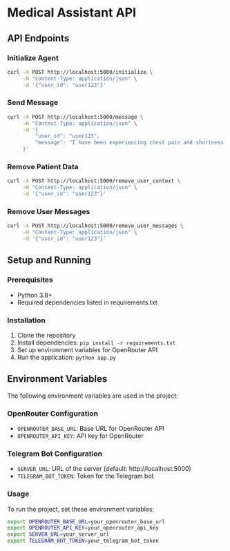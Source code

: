 # Medical Assistant API

## API Endpoints

### Initialize Agent
```bash
curl -X POST http://localhost:5000/initialize \
     -H "Content-Type: application/json" \
     -d '{"user_id": "user123"}'
```

### Send Message
```bash
curl -X POST http://localhost:5000/message \
     -H "Content-Type: application/json" \
     -d '{
         "user_id": "user123", 
         "message": "I have been experiencing chest pain and shortness of breath."
     }'
```

### Remove Patient Data
```bash
curl -X POST http://localhost:5000/remove_user_context \
     -H "Content-Type: application/json" \
     -d '{"user_id": "user123"}'
```

### Remove User Messages
```bash
curl -X POST http://localhost:5000/remove_user_messages \
     -H "Content-Type: application/json" \
     -d '{"user_id": "user123"}'
```

## Setup and Running

### Prerequisites
- Python 3.8+
- Required dependencies listed in requirements.txt

### Installation
1. Clone the repository
2. Install dependencies: `pip install -r requirements.txt`
3. Set up environment variables for OpenRouter API
4. Run the application: `python app.py`

## Environment Variables

The following environment variables are used in the project:

### OpenRouter Configuration
- `OPENROUTER_BASE_URL`: Base URL for OpenRouter API
- `OPENROUTER_API_KEY`: API key for OpenRouter

### Telegram Bot Configuration
- `SERVER_URL`: URL of the server (default: http://localhost:5000)
- `TELEGRAM_BOT_TOKEN`: Token for the Telegram bot

### Usage

To run the project, set these environment variables:

```bash
export OPENROUTER_BASE_URL=your_openrouter_base_url
export OPENROUTER_API_KEY=your_openrouter_api_key
export SERVER_URL=your_server_url
export TELEGRAM_BOT_TOKEN=your_telegram_bot_token
